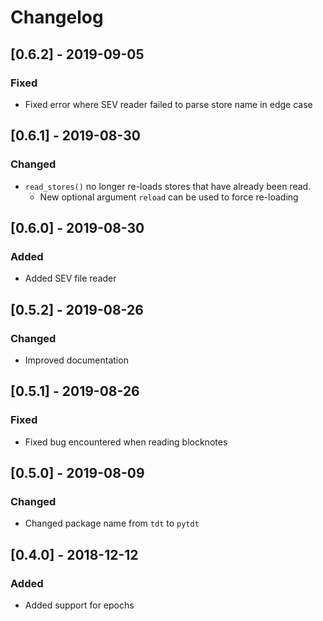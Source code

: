 # Changelog

## [0.6.2] - 2019-09-05
### Fixed
- Fixed error where SEV reader failed to parse store name in edge case

## [0.6.1] - 2019-08-30
### Changed
- `read_stores()` no longer re-loads stores that have already been read.
  - New optional argument `reload` can be used to force re-loading

## [0.6.0] - 2019-08-30
### Added
- Added SEV file reader

## [0.5.2] - 2019-08-26
### Changed
- Improved documentation

## [0.5.1] - 2019-08-26
### Fixed
- Fixed bug encountered when reading blocknotes

## [0.5.0] - 2019-08-09
### Changed
- Changed package name from `tdt` to `pytdt`

## [0.4.0] - 2018-12-12
### Added
- Added support for epochs
